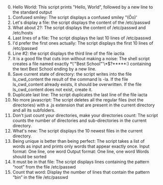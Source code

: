 0. Hello World: This script prints "Hello, World", followed by a new line to the standard output
1. Confused smiley: The script displays a confused smiley "(Ôo)'
2. Let's display a file: the script displays the content of the /etc/passwd
3. What about 2?: The script displays the content of /etc/passwd and /etc/hosts
4. Last lines of a file: The script displays the last 10 lines of /etc/passwd
5. I'd prefer the first ones actually: The script displays the first 10 lines of /etc/passwd
6. Line #2: the script displays the third line of the file iactia
7. It is a good file that cuts iron without making a noise: The shell script creates a file named exactly \*\\'"Best School"\'\\*$\?\*\*\*\*\*:) containing the text Best School ending by a new line.
8. Save current state of directory: the script writes into the file ls_cwd_content the result of the command ls -la. If the file ls_cwd_content already exists, it should be overwritten. If the file ls_cwd_content does not exist, create it.
9. Duplicate last line: The script duplicates the last line of the file iacta
10. No more javascript: The script deletes all the regular files (not the directories) with a .js extension that are present in the current directory and all its subfolders.
11. Don't just count your directories, make your directories count: The script counts the number of directories and sub-directories in the current directory.
12. What's new: The script displays the 10 newest files in the current directory.
13. Being unique is better than being perfect: The script takes a list of words as input and prints only words that appear exactly once.
Input format: One line, one word
Output format: One line, one word
Words should be sorted
14. It must be in that file: The script displays lines containing the pattern “root” from the file /etc/passwd
15. Count that word: Display the number of lines that contain the pattern “bin” in the file /etc/passwd
